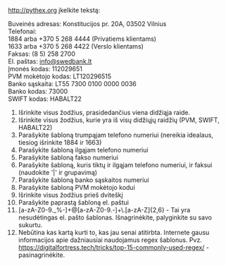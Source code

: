 http://pythex.org įkelkite tekstą:

Buveinės adresas: Konstitucijos pr. 20A, 03502 Vilnius \
Telefonai:\
1884 arba +370 5 268 4444 (Privatiems klientams)\
1633 arba +370 5 268 4422 (Verslo klientams)\
Faksas: (8 5) 258 2700\
El. paštas: info@swedbank.lt\
Įmonės kodas: 112029651\
PVM mokėtojo kodas: LT120296515\
Banko sąskaita: LT55 7300 0100 0000 0036\
Banko kodas: 73000\
SWIFT kodas: HABALT22

1. Išrinkite visus žodžius, prasidedančius viena didžiąja raide.
2. Išrinkite visus žodžius, kurie yra iš visų didžiųjų raidžių (PVM, SWIFT, HABALT22)
3. Parašykite šabloną trumpąjam telefono numeriui (nereikia idealaus, tiesiog išrinkite 1884 ir 1663)
4. Parašykite šabloną ilgąjam telefono numeriui
5. Parašykite šabloną fakso numeriui
6. Parašykite šabloną, kuris tiktų ir ilgąjam telefono numeriui, ir faksui (naudokite '|' ir grupavimą)
7. Parašykite šabloną banko sąskaitos numeriui
8. Parašykite šabloną PVM mokėtojo kodui
9. Išrinkite visus žodžius prieš dviteškį
10. Parašykite paprastą šabloną el. paštui
11. [a-zA-Z0-9._%-]+@[a-zA-Z0-9.-]+\\.[a-zA-Z]{2,6} - Tai yra nesudėtingas el. pašto šablonas. Išnagrinėkite, 
palyginkite su savo sukurtu.
12. Nebūtina kas kartą kurti to, kas jau senai atitirbta. Internete gausu informacijos apie dažniausiai naudojamus regex
šablonus. Pvz. https://digitalfortress.tech/tricks/top-15-commonly-used-regex/ - pasinagrinėkite. 
    